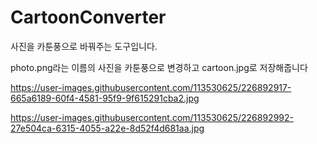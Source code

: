 # CartoonConverter
사진을 카툰풍으로 바꿔주는 도구입니다.

photo.png라는 이름의 사진을 카툰풍으로 변경하고 cartoon.jpg로 저장해줍니다


https://user-images.githubusercontent.com/113530625/226892917-665a6189-60f4-4581-95f9-9f615291cba2.jpg


https://user-images.githubusercontent.com/113530625/226892992-27e504ca-6315-4055-a22e-8d52f4d681aa.jpg
